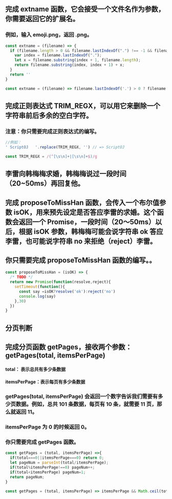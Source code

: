 
## 完成 extname 函数，它会接受一个文件名作为参数，你需要返回它的扩展名。

### 例如，输入 emoji.png，返回 .png。
```jsx
const extname = (filename) => {
  if (filename.length > 0 && filename.lastIndexOf(".") !== -1 && filename.lastIndexOf(".") !== 0) {
    var index = filename.lastIndexOf(".");
    let x = filename.substring(index + 1, filename.length);
    return filename.substring(index, index + 1) + x;
  }
  return ''
}
```
```jsx
const extname = (filename) => filename.lastIndexOf('.') > 0 ? filename.slice(filename.lastIndexOf('.')) : '';
```


## 完成正则表达式 TRIM_REGX，可以用它来删除一个字符串前后多余的空白字符。

### 注意：你只需要完成正则表达式的编写。
```jsx
//例如：
' ScriptOJ   '.replace(TRIM_REGX, '') // => ScriptOJ
```
```jsx
const TRIM_REGX = /(^[\s\n]+|[\s\n]+$)/g
```

## 李雷向韩梅梅求婚，韩梅梅说过一段时间（20~50ms）再回复他。
## 完成 proposeToMissHan 函数，会传入一个布尔值参数 isOK，用来预先设定是否答应李雷的求婚。这个函数会返回一个 Promise，一段时间（20～50ms）以后，根据 isOK 参数，韩梅梅可能会说字符串 ok 答应李雷，也可能说字符串 no 来拒绝（reject）李雷。

## 你只需要完成 proposeToMissHan 函数的编写。。

```jsx
const proposeToMissHan = (isOK) => {
  /* TODO */
  return new Promise(function(resolve,reject){
    setTimeout(function(){
      const say =isOK?resolve('ok'):reject('no')
      console.log(say)
    },30)
  })
}
```

## 分页判断
## 完成分页函数 getPages，接收两个参数：getPages(total, itemsPerPage)
#### total： 表示总共有多少条数据
#### itemsPerPage：表示每页有多少条数据

### getPages(total, itemsPerPage) 会返回一个数字告诉我们需要有多少页数据。例如，总共 101 条数据，每页有 10 条，就需要 11 页，那么就返回 11。
### itemsPerPage 为 0 的时候返回 0。

### 你只需要完成 getPages 函数。

```jsx
const getPages = (total, itemsPerPage) =>{ 
  if(total===0||itemsPerPage===0) return 0;
  let pageNum = parseInt(total/itemsPerPage);
  if(total%itemsPerPage!==0) pageNum++;
  if(total<itemsPerPage) pageNum=1;
  return pageNum;
}
```

```jsx
const getPages = (total, itemsPerPage) => itemsPerPage && Math.ceil(total/itemsPerPage)
```